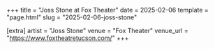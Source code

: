 +++
title = "Joss Stone at Fox Theater"
date = 2025-02-06
template = "page.html"
slug = "2025-02-06-joss-stone"

[extra]
artist = "Joss Stone"
venue = "Fox Theater"
venue_url = "https://www.foxtheatretucson.com/"
+++
